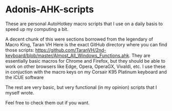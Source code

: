# Adonis-AHK-scripts
These are personal AutoHotkey macro scripts that I use on a daily basis to speed up my computing a bit.

A decent chunk of this were sections borrowed from the legendary of Macro King, Taran VH
Here is the exact GitHub directory where you can find those scripts: https://github.com/TaranVH/2nd-keyboard/blob/master/Almost_All_Windows_Functions.ahk.
They are essentially basic macros for Chrome and Firefox, but they should be able to work on other browsers like Edge, Opera, OperaGX, Vivaldi, etc.
I use these in conjuction with the macro keys on my Corsair K95 Platinum keyboard and the iCUE software

The rest are very basic, but very functional (in my opinion) scripts that I myself wrote.

Feel free to check them out if you want.
